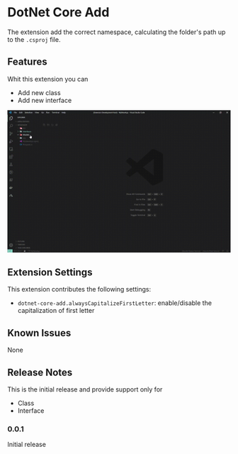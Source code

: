 # DotNet Core Add

The extension add the correct namespace, calculating the folder's path up to the `.csproj` file.

## Features

Whit this extension you can

- Add new class
- Add new interface

![Demo](img\demo.gif)

## Extension Settings

This extension contributes the following settings:

- `dotnet-core-add.alwaysCapitalizeFirstLetter`: enable/disable the capitalization of first letter

## Known Issues

None

## Release Notes

This is the initial release and provide support only for

- Class
- Interface

### 0.0.1

Initial release
